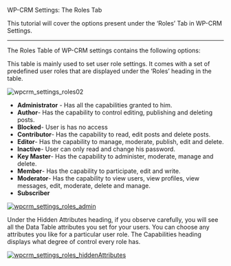 WP-CRM Settings: The Roles Tab

This tutorial will cover the options present under the ‘Roles’ Tab in WP-CRM Settings.

* * *

The Roles Table of WP-CRM settings contains the following options:

This table is mainly used to set user role settings. It comes with a set of predefined user roles that are displayed under the ‘Roles’ heading in the table.

![wpcrm_settings_roles02](https://storage.googleapis.com/media.usabilitydynamics.com/2012/03/wpcrm_settings_roles022-1200x566.png)

*   **Administrator** - Has all the capabilities granted to him.
*   **Author**- Has the capability to control editing, publishing and deleting posts.
*   **Blocked**- User is has no access
*   **Contributor**- Has the capability to read, edit posts and delete posts.
*   **Editor**- Has the capability to manage, moderate, publish, edit and delete.
*   **Inactive**- User can only read and change his password.
*   **Key Master**- Has the capability to administer, moderate, manage and delete.
*   **Member**- Has the capability to participate, edit and write.
*   **Moderator**- Has the capability to view users, view profiles, view messages, edit, moderate, delete and manage.
*   **Subscriber**

[![wpcrm_settings_roles_admin](https://storage.googleapis.com/media.usabilitydynamics.com/2012/03/wpcrm_settings_roles_admin.png)](https://storage.googleapis.com/media.usabilitydynamics.com/2012/03/wpcrm_settings_roles_admin.png)

Under the Hidden Attributes heading, if you observe carefully, you will see all the Data Table attributes you set for your users. You can choose any attributes you like for a particular user role. The Capabilities heading displays what degree of control every role has.

[![wpcrm_settings_roles_hiddenAttributes](https://storage.googleapis.com/media.usabilitydynamics.com/2012/03/wpcrm_settings_roles_hiddenAttributes.png)](https://storage.googleapis.com/media.usabilitydynamics.com/2012/03/wpcrm_settings_roles_hiddenAttributes.png)
